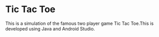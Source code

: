 # Tic Tac Toe
This is a simulation of the famous two player game Tic Tac Toe.This is developed using Java and Android Studio.
